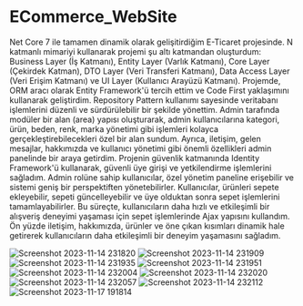 # ECommerce_WebSite
Net Core 7 ile tamamen dinamik olarak gelişitirdiğim E-Ticaret projesinde. N katmanlı mimariyi kullanarak projemi şu altı katmandan oluşturdum: Business Layer (İş Katmanı), Entity Layer (Varlık Katmanı), Core Layer (Çekirdek Katman), DTO Layer (Veri Transferi Katmanı), Data Access Layer (Veri Erişim Katmanı) ve UI Layer (Kullanıcı Arayüzü Katmanı).
Projemde, ORM aracı olarak Entity Framework'ü tercih ettim ve Code First yaklaşımını kullanarak geliştirdim. Repository Pattern kullanımı sayesinde veritabanı işlemlerini düzenli ve sürdürülebilir bir şekilde yönettim.
Admin tarafında modüler bir alan (area) yapısı oluşturarak, admin kullanıcılarına kategori, ürün, beden, renk, marka yönetimi gibi işlemleri kolayca gerçekleştirebilecekleri özel bir alan sundum. Ayrıca, iletişim, gelen mesajlar, hakkımızda ve kullanıcı yönetimi gibi önemli özellikleri admin panelinde bir araya getirdim.
Projenin güvenlik katmanında Identity Framework'ü kullanarak, güvenli üye girişi ve yetkilendirme işlemlerini sağladım. Admin rolüne sahip kullanıcılar, özel yönetim paneline erişebilir ve sistemi geniş bir perspektiften yönetebilirler.
Kullanıcılar, ürünleri sepete ekleyebilir, sepeti güncelleyebilir ve üye olduktan sonra sepet işlemlerini tamamlayabilirler. Bu süreçte, kullanıcıların daha hızlı ve etkileşimli bir alışveriş deneyimi yaşaması için sepet işlemlerinde Ajax yapısını kullandım.
Ön yüzde iletişim, hakkımızda, ürünler ve öne çıkan kısımları dinamik hale getirerek kullanıcıların daha etkileşimli bir deneyim yaşamasını sağladım.


![Screenshot 2023-11-14 231820](https://github.com/ckmkomer/E-Commerce_WebSite/assets/101353123/da3072d3-db0e-49d4-8ad8-960f8b7f3a64)
![Screenshot 2023-11-14 231909](https://github.com/ckmkomer/E-Commerce_WebSite/assets/101353123/b92ff066-d8d3-479c-8423-78c4c83200d9)
![Screenshot 2023-11-14 231935](https://github.com/ckmkomer/E-Commerce_WebSite/assets/101353123/12c1a5f8-e4aa-4d56-8bac-00117db710fc)
![Screenshot 2023-11-14 231951](https://github.com/ckmkomer/E-Commerce_WebSite/assets/101353123/1fee686c-6229-443c-b9f4-ce670a94ee35)
![Screenshot 2023-11-14 232004](https://github.com/ckmkomer/E-Commerce_WebSite/assets/101353123/a1123716-09d2-4250-8907-0d70bfe2c851)
![Screenshot 2023-11-14 232020](https://github.com/ckmkomer/E-Commerce_WebSite/assets/101353123/6e8764e7-1aa9-4643-b93e-213010f5759b)
![Screenshot 2023-11-14 232057](https://github.com/ckmkomer/E-Commerce_WebSite/assets/101353123/de45005f-a0d7-4733-9af3-315091094f32)
![Screenshot 2023-11-14 232112](https://github.com/ckmkomer/E-Commerce_WebSite/assets/101353123/3c216a18-9d22-481c-a96a-9409a9cf9906)
![Screenshot 2023-11-17 191814](https://github.com/ckmkomer/E-Commerce_WebSite/assets/101353123/bdbd1ae5-4816-49b6-94ef-9fc48c6da964)
